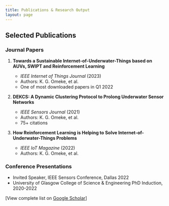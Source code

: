 ```yaml
---
title: Publications & Research Output
layout: page
---
```


## Selected Publications

### Journal Papers
1. **Towards a Sustainable Internet-of-Underwater-Things based on AUVs, SWIPT and Reinforcement Learning**
   - *IEEE Internet of Things Journal* (2023)
   - Authors: K. G. Omeke, et al.
   - One of most downloaded papers in Q1 2022

2. **DEKCS: A Dynamic Clustering Protocol to Prolong Underwater Sensor Networks**
   - *IEEE Sensors Journal* (2021)
   - Authors: K. G. Omeke, et al.
   - 75+ citations

3. **How Reinforcement Learning is Helping to Solve Internet-of-Underwater-Things Problems**
   - *IEEE IoT Magazine* (2022)
   - Authors: K. G. Omeke, et al.

### Conference Presentations
- Invited Speaker, IEEE Sensors Conference, Dallas 2022
- University of Glasgow College of Science & Engineering PhD Induction, 2020-2022

[View complete list on [Google Scholar](https://scholar.google.com/citations?user=AVQJbh4AAAAJ)]